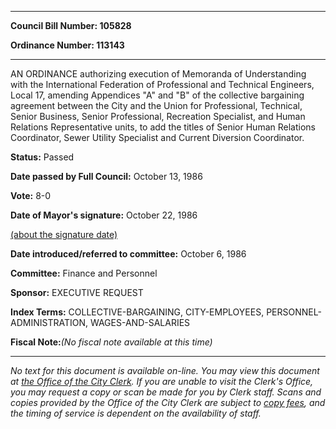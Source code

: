 

********

**Council Bill Number: 105828**
   
**Ordinance Number: 113143**
********

 AN ORDINANCE authorizing execution of Memoranda of Understanding with the International Federation of Professional and Technical Engineers, Local 17, amending Appendices "A" and "B" of the collective bargaining agreement between the City and the Union for Professional, Technical, Senior Business, Senior Professional, Recreation Specialist, and Human Relations Representative units, to add the titles of Senior Human Relations Coordinator, Sewer Utility Specialist and Current Diversion Coordinator.

**Status:** Passed
   
**Date passed by Full Council:** October 13, 1986
   
**Vote:** 8-0
   
**Date of Mayor's signature:** October 22, 1986
   
[(about the signature date)](/~public/approvaldate.htm)
   
   
   
**Date introduced/referred to committee:** October 6, 1986
   
**Committee:** Finance and Personnel
   
**Sponsor:** EXECUTIVE REQUEST
   
   
**Index Terms:** COLLECTIVE-BARGAINING, CITY-EMPLOYEES, PERSONNEL-ADMINISTRATION, WAGES-AND-SALARIES

**Fiscal Note:**_(No fiscal note available at this time)_
********

_No text for this document is available on-line. You may view this document at [the Office of the City Clerk](http://www.seattle.gov/leg/clerk/contactUs.htm). If you are unable to visit the Clerk's Office, you may request a copy or scan be made for you by Clerk staff. Scans and copies provided by the Office of the City Clerk are subject to [copy fees](http://clerk.seattle.gov/~public/clerkfees.htm), and the timing of service is dependent on the availability of staff._

